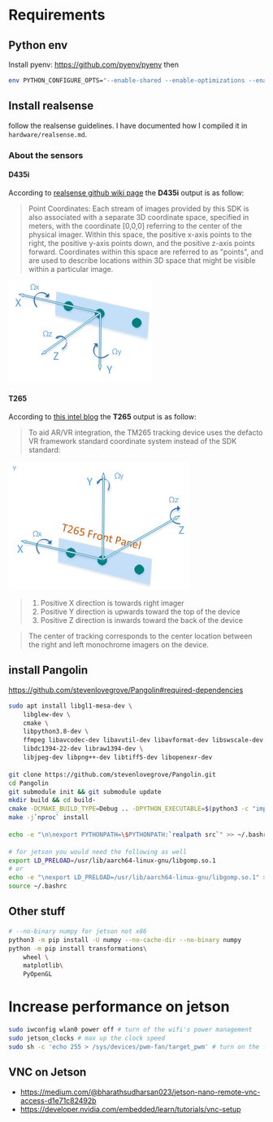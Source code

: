 # Requirements

## Python env
Install pyenv: https://github.com/pyenv/pyenv
then

```bash
env PYTHON_CONFIGURE_OPTS="--enable-shared --enable-optimizations --enable-ipv6 --with-lto" pyenv install 3.8.5
```

## Install realsense
follow the realsense guidelines. I have documented how I compiled it in `hardware/realsense.md`.

### About the sensors

#### D435i
According to [realsense github wiki page](https://github.com/IntelRealSense/librealsense/wiki/Projection-in-RealSense-SDK-2.0#point-coordinates) the **D435i** output is as follow:

> Point Coordinates: Each stream of images provided by this SDK is also associated with a separate 3D coordinate space, specified in meters, with the coordinate [0,0,0] referring to the center of the physical imager. Within this space, the positive x-axis points to the right, the positive y-axis points down, and the positive z-axis points forward. Coordinates within this space are referred to as "points", and are used to describe locations within 3D space that might be visible within a particular image.

![D435i](LRS_CS_axis_base.png)

#### T265
According to [this intel blog](https://www.intelrealsense.com/how-to-getting-imu-data-from-d435i-and-t265/) the **T265** output is as follow:

> To aid AR/VR integration, the TM265 tracking device uses the defacto VR framework standard coordinate system instead of the SDK standard:

![T265](T265_orientation_axis.png)

> 1. Positive X direction is towards right imager
> 2. Positive Y direction is upwards toward the top of the device
> 3. Positive Z direction is inwards toward the back of the device

> The center of tracking corresponds to the center location between the right and left monochrome imagers on the device.

## install Pangolin

https://github.com/stevenlovegrove/Pangolin#required-dependencies

```bash
sudo apt install libgl1-mesa-dev \
    libglew-dev \
    cmake \
    libpython3.8-dev \
    ffmpeg libavcodec-dev libavutil-dev libavformat-dev libswscale-dev libavdevice-dev \
    libdc1394-22-dev libraw1394-dev \
    libjpeg-dev libpng++-dev libtiff5-dev libopenexr-dev

git clone https://github.com/stevenlovegrove/Pangolin.git
cd Pangolin
git submodule init && git submodule update
mkdir build && cd build-
cmake -DCMAKE_BUILD_TYPE=Debug .. -DPYTHON_EXECUTABLE=$(python3 -c "import sys; print(sys.executable)") -DCMAKE_INSTALL_PREFIX=install
make -j`nproc` install

echo -e "\n\nexport PYTHONPATH=\$PYTHONPATH:`realpath src`" >> ~/.bashrc

# for jetson you would need the following as well
export LD_PRELOAD=/usr/lib/aarch64-linux-gnu/libgomp.so.1
# or 
echo -e "\nexport LD_PRELOAD=/usr/lib/aarch64-linux-gnu/libgomp.so.1" >> ~/.bashrc
source ~/.bashrc
```

## Other stuff
```bash
# --no-binary numpy for jetson not x86
python3 -m pip install -U numpy --no-cache-dir --no-binary numpy
python -m pip install transformations\
    wheel \
    matplotlib\
    PyOpenGL
```

# Increase performance on jetson
```bash
sudo iwconfig wlan0 power off # turn of the wifi's power management
sudo jetson_clocks # max up the clock speed
sudo sh -c 'echo 255 > /sys/devices/pwm-fan/target_pwm' # turn on the fan
```

## VNC on Jetson
- https://medium.com/@bharathsudharsan023/jetson-nano-remote-vnc-access-d1e71c82492b
- https://developer.nvidia.com/embedded/learn/tutorials/vnc-setup